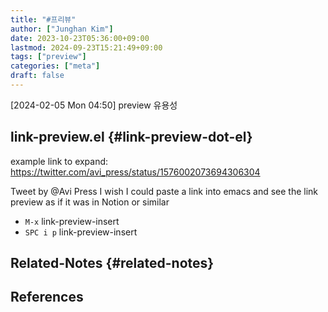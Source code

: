 ```yaml
---
title: "#프리뷰"
author: ["Junghan Kim"]
date: 2023-10-23T05:36:00+09:00
lastmod: 2024-09-23T15:21:49+09:00
tags: ["preview"]
categories: ["meta"]
draft: false
---
```


<span class="timestamp-wrapper"><span class="timestamp">[2024-02-05 Mon 04:50] </span></span> preview 유용성


## link-preview.el {#link-preview-dot-el}



example link to expand: <https://twitter.com/avi_press/status/1576002073694306304>

<div class="preview">

Tweet by @Avi Press I wish I could paste a link into emacs and see the link preview as if it was in Notion or similar

</div>

-   `M-x` link-preview-insert
-   `SPC i p` link-preview-insert


## Related-Notes {#related-notes}

## References

<style>.csl-entry{text-indent: -1.5em; margin-left: 1.5em;}</style><div class="csl-bib-body">
</div>
